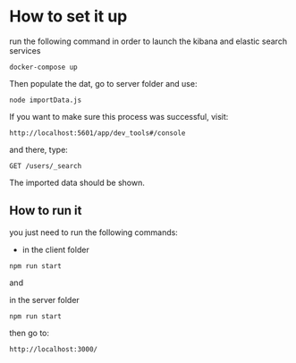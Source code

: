 # How to set it up

run the following command in order to launch the kibana and elastic search services

```
docker-compose up
```

Then populate the dat, go to server folder and use:

```
node importData.js
```

If you want to make sure this process was successful, visit:

```
http://localhost:5601/app/dev_tools#/console
```

and there, type:

```
GET /users/_search
```

The imported data should be shown.

## How to run it

you just need to run the following commands:

- in the client folder

```
npm run start
```

and

in the server folder

```
npm run start
```

then go to:

`http://localhost:3000/`
